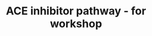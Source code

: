---
annotations:
- type: Pathway Ontology
  value: angiotensin signaling pathway
- type: Pathway Ontology
  value: ACE inhibitor drug pathway
- type: Disease Ontology
  value: hypertension
authors:
- Khanspers
- Eweitz
description: Starter pathway for Intro to Pathway Modeling Workshop
last-edited: 2021-05-24
organisms:
- Homo sapiens
redirect_from:
- /index.php/Pathway:WP4948
- /instance/WP4948
schema-jsonld:
- '@context': https://schema.org/
  '@id': https://wikipathways.github.io/pathways/WP4948.html
  '@type': Dataset
  creator:
    '@type': Organization
    name: WikiPathways
  description: Starter pathway for Intro to Pathway Modeling Workshop
  keywords:
  - MAS1
  - TGFB1
  - CMA1
  - ATP6AP2
  - Ang 1-7
  - AGT
  - AGTR1
  - NR3C2
  - Ang 1-5
  - Ca++
  - Ang 1-9
  - CYP11B2
  - Deoxycorticosterone
  - Aldosterone
  - ACE Inhibitor
  - Angiotensin I
  - ACE2
  - TFs
  - Angiotensin II
  - CTSG
  - ACE
  - REN
  - AGTR2
  license: CC0
  name: ACE inhibitor pathway - for workshop
seo: CreativeWork
title: ACE inhibitor pathway - for workshop
wpid: WP4948
---